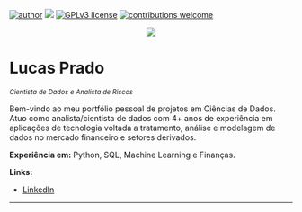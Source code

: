 [![author](https://img.shields.io/badge/author-carlosfab-red.svg)](https://www.linkedin.com/in/carlosfab) [![](https://img.shields.io/badge/python-3.7+-blue.svg)](https://www.python.org/downloads/release/python-365/) [![GPLv3 license](https://img.shields.io/badge/License-GPLv3-blue.svg)](http://perso.crans.org/besson/LICENSE.html) [![contributions welcome](https://img.shields.io/badge/contributions-welcome-brightgreen.svg?style=flat)](https://github.com/carlosfab/data_science/issues)

<p align="center">
  <img src="https://github.com/lucas-prado/template_portfolio/blob/master/banner.png?raw=true" >
</p>

# Lucas Prado
<sub>*Cientista de Dados e Analista de Riscos*</sub>

Bem-vindo ao meu portfólio pessoal de projetos em Ciências de Dados. Atuo como analista/cientista de dados com 4+ anos de experiência em aplicações de tecnologia voltada a tratamento, análise e modelagem de dados no mercado financeiro e setores derivados. 

**Experiência em:** Python, SQL, Machine Learning e Finanças.

**Links:**
* [LinkedIn](https://www.linkedin.com/in/lucas-alvarenga-prado-443a83168/)


---


